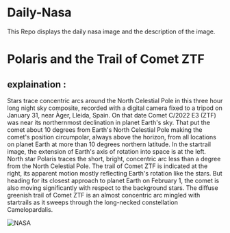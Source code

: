 # Daily-Nasa

This Repo displays the daily nasa image and the description of the image.

<!--NASA-->
# Polaris and the Trail of Comet ZTF
## explaination :

Stars trace concentric arcs around the North Celestial Pole in this three hour long night sky composite, recorded with a digital camera fixed to a tripod on January 31, near Àger, Lleida, Spain. On that date Comet C/2022 E3 (ZTF) was near its northernmost declination in planet Earth's sky. That put the comet about 10 degrees from Earth's North Celestial Pole making the comet's position circumpolar, always above the horizon, from all locations on planet Earth at more than 10 degrees northern latitude. In the startrail image, the extension of Earth's axis of rotation into space is at the left. North star Polaris traces the short, bright, concentric arc less than a degree from the North Celestial Pole. The trail of Comet ZTF is indicated at the right, its apparent motion mostly reflecting Earth's rotation like the stars. But heading for its closest approach to planet Earth on February 1, the comet is also moving significantly with respect to the background stars. The diffuse greenish trail of Comet ZTF is an almost concentric arc mingled with startrails as it sweeps through the long-necked constellation Camelopardalis.

![NASA](https://apod.nasa.gov/apod/image/2302/C2022E3(ZTF)Circumpolarv2comentada1024.jpg)
<!--/NASA-->